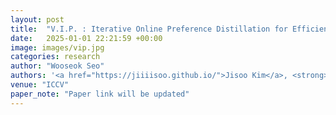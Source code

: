 ```yaml
---
layout: post
title:  "V.I.P. : Iterative Online Preference Distillation for Efficient Video Diffusion Models"
date:   2025-01-01 22:21:59 +00:00
image: images/vip.jpg
categories: research
author: "Wooseok Seo"
authors: '<a href="https://jiiiisoo.github.io/">Jisoo Kim</a>, <strong>Wooseok Seo</strong>, <a href="https://junwankimm.github.io/">Junwan Kim</a>, Seungho Park, Sooyeon Park, <a href="https://yj-yu.github.io/home/">Youngjae Yu</a>'
venue: "ICCV"
paper_note: "Paper link will be updated"
---
```

